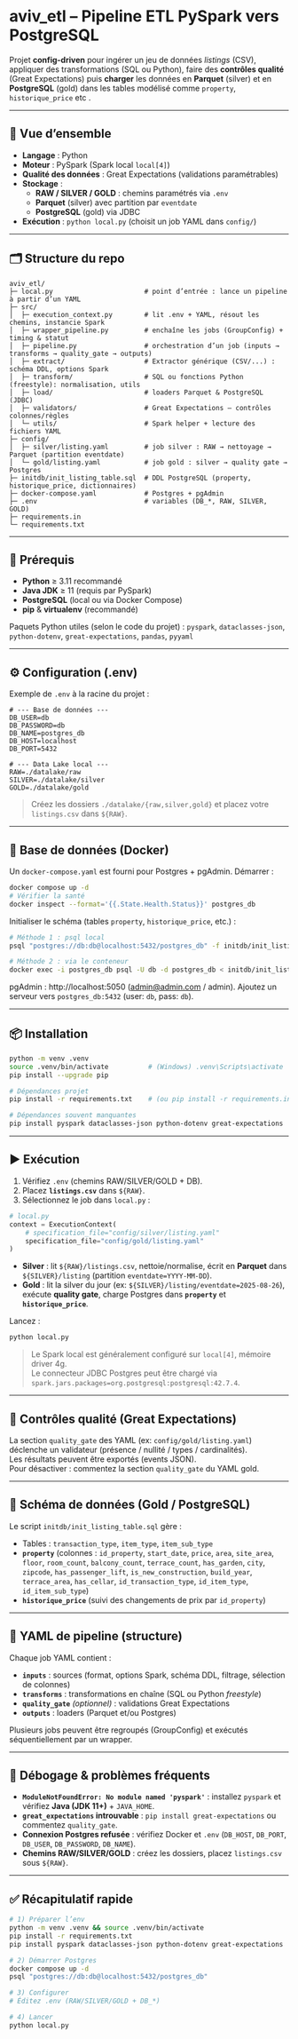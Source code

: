 
# aviv_etl – Pipeline ETL PySpark vers PostgreSQL

Projet **config-driven** pour ingérer un jeu de données *listings* (CSV), appliquer des transformations (SQL ou Python),
faire des **contrôles qualité** (Great Expectations) puis **charger** les données en **Parquet** (silver) et en **PostgreSQL**
(gold) dans les tables  modélisé comme `property`, `historique_price` etc .

---

## 🧭 Vue d’ensemble

- **Langage** : Python
- **Moteur** : PySpark (Spark local `local[4]`)
- **Qualité des données** : Great Expectations (validations paramétrables)
- **Stockage** :
  - **RAW / SILVER / GOLD** : chemins paramétrés via `.env`
  - **Parquet** (silver) avec partition par `eventdate`
  - **PostgreSQL** (gold) via JDBC
- **Exécution** : `python local.py` (choisit un job YAML dans `config/`)

---

## 🗂️ Structure du repo

```
aviv_etl/
├─ local.py                       # point d’entrée : lance un pipeline à partir d’un YAML
├─ src/
│  ├─ execution_context.py        # lit .env + YAML, résout les chemins, instancie Spark
│  ├─ wrapper_pipeline.py         # enchaîne les jobs (GroupConfig) + timing & statut
│  ├─ pipeline.py                 # orchestration d’un job (inputs → transforms → quality_gate → outputs)
│  ├─ extract/                    # Extractor générique (CSV/...) : schéma DDL, options Spark
│  ├─ transform/                  # SQL ou fonctions Python (freestyle): normalisation, utils
│  ├─ load/                       # loaders Parquet & PostgreSQL (JDBC)
│  ├─ validators/                 # Great Expectations – contrôles colonnes/règles
│  └─ utils/                      # Spark helper + lecture des fichiers YAML
├─ config/
│  ├─ silver/listing.yaml         # job silver : RAW → nettoyage → Parquet (partition eventdate)
│  └─ gold/listing.yaml           # job gold : silver → quality gate → Postgres
├─ initdb/init_listing_table.sql  # DDL PostgreSQL (property, historique_price, dictionnaires)
├─ docker-compose.yaml            # Postgres + pgAdmin
├─ .env                           # variables (DB_*, RAW, SILVER, GOLD)
├─ requirements.in
└─ requirements.txt
```

---

## 🔧 Prérequis

- **Python** ≥ 3.11 recommandé
- **Java JDK** ≥ 11 (requis par PySpark)
- **PostgreSQL** (local ou via Docker Compose)
- **pip** & **virtualenv** (recommandé)

Paquets Python utiles (selon le code du projet) :
`pyspark`, `dataclasses-json`, `python-dotenv`, `great-expectations`, `pandas`, `pyyaml`

---

## ⚙️ Configuration (.env)

Exemple de `.env` à la racine du projet :

```env
# --- Base de données ---
DB_USER=db
DB_PASSWORD=db
DB_NAME=postgres_db
DB_HOST=localhost
DB_PORT=5432

# --- Data Lake local ---
RAW=./datalake/raw
SILVER=./datalake/silver
GOLD=./datalake/gold
```

> Créez les dossiers `./datalake/{raw,silver,gold}` et placez votre `listings.csv` dans `${RAW}`.

---

## 🐘 Base de données (Docker)

Un `docker-compose.yaml` est fourni pour Postgres + pgAdmin. Démarrer :

```bash
docker compose up -d
# Vérifier la santé
docker inspect --format='{{.State.Health.Status}}' postgres_db
```

Initialiser le schéma (tables `property`, `historique_price`, etc.) :

```bash
# Méthode 1 : psql local
psql "postgres://db:db@localhost:5432/postgres_db" -f initdb/init_listing_table.sql

# Méthode 2 : via le conteneur
docker exec -i postgres_db psql -U db -d postgres_db < initdb/init_listing_table.sql
```

pgAdmin : http://localhost:5050 (admin@admin.com / admin). Ajoutez un serveur vers `postgres_db:5432` (user: `db`, pass: `db`).

---

## 📦 Installation

```bash
python -m venv .venv
source .venv/bin/activate          # (Windows) .venv\Scripts\activate
pip install --upgrade pip

# Dépendances projet
pip install -r requirements.txt    # (ou pip install -r requirements.in)

# Dépendances souvent manquantes
pip install pyspark dataclasses-json python-dotenv great-expectations
```


---

## ▶️ Exécution

1) Vérifiez `.env` (chemins RAW/SILVER/GOLD + DB).  
2) Placez **`listings.csv`** dans `${RAW}`.  
3) Sélectionnez le job dans `local.py` :

```python
# local.py
context = ExecutionContext(
    # specification_file="config/silver/listing.yaml"
    specification_file="config/gold/listing.yaml"
)
```

- **Silver** : lit `${RAW}/listings.csv`, nettoie/normalise, écrit en **Parquet** dans `${SILVER}/listing` (partition `eventdate=YYYY-MM-DD`).  
- **Gold** : lit la silver du jour (ex: `${SILVER}/listing/eventdate=2025-08-26`), exécute **quality gate**, charge Postgres dans **`property`** et **`historique_price`**.

Lancez :

```bash
python local.py
```

> Le Spark local est généralement configuré sur `local[4]`, mémoire driver 4g.  
> Le connecteur JDBC Postgres peut être chargé via `spark.jars.packages=org.postgresql:postgresql:42.7.4`.

---

## 🧪 Contrôles qualité (Great Expectations)

La section `quality_gate` des YAML (ex: `config/gold/listing.yaml`) déclenche un validateur (présence / nullité / types / cardinalités).  
Les résultats peuvent être exportés (events JSON).  
Pour désactiver : commentez la section `quality_gate` du YAML gold.

---

## 🧱 Schéma de données (Gold / PostgreSQL)

Le script `initdb/init_listing_table.sql` gère :

- Tables : `transaction_type`, `item_type`, `item_sub_type`
- **`property`** (colonnes : `id_property`, `start_date`, `price`, `area`, `site_area`, `floor`, `room_count`, `balcony_count`, `terrace_count`, `has_garden`, `city`, `zipcode`, `has_passenger_lift`, `is_new_construction`, `build_year`, `terrace_area`, `has_cellar`, `id_transaction_type`, `id_item_type`, `id_item_sub_type`)
- **`historique_price`** (suivi des changements de prix par `id_property`)


---

## 🧩 YAML de pipeline (structure)

Chaque job YAML contient :

- **`inputs`** : sources (format, options Spark, schéma DDL, filtrage, sélection de colonnes)
- **`transforms`** : transformations en chaîne (SQL ou Python *freestyle*)
- **`quality_gate`** *(optionnel)* : validations Great Expectations
- **`outputs`** : loaders (Parquet et/ou Postgres)

Plusieurs jobs peuvent être regroupés (GroupConfig) et exécutés séquentiellement par un wrapper.

---

## 🧰 Débogage & problèmes fréquents

- **`ModuleNotFoundError: No module named 'pyspark'`** : installez `pyspark` et vérifiez **Java (JDK 11+)** + `JAVA_HOME`.
- **`great_expectations` introuvable** : `pip install great-expectations` ou commentez `quality_gate`.
- **Connexion Postgres refusée** : vérifiez Docker et `.env` (`DB_HOST`, `DB_PORT`, `DB_USER`, `DB_PASSWORD`, `DB_NAME`).
- **Chemins RAW/SILVER/GOLD** : créez les dossiers, placez `listings.csv` sous `${RAW}`.

---





## ✅ Récapitulatif rapide

```bash
# 1) Préparer l’env
python -m venv .venv && source .venv/bin/activate
pip install -r requirements.txt
pip install pyspark dataclasses-json python-dotenv great-expectations

# 2) Démarrer Postgres
docker compose up -d
psql "postgres://db:db@localhost:5432/postgres_db" 

# 3) Configurer
# Éditez .env (RAW/SILVER/GOLD + DB_*)

# 4) Lancer
python local.py
```


